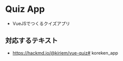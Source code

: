 # Quiz App
* VueJSでつくるクイズアプリ

## 対応するテキスト
* https://hackmd.io/@kiriem/vue-quiz#   k o r e k e n _ a p p  
 